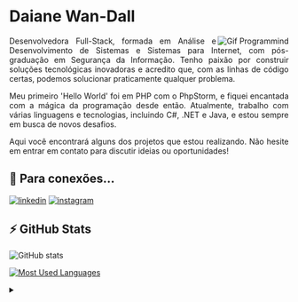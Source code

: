 <h1>
   <span>Daiane Wan-Dall</span>
</h1>

<picture>
  <source media="(prefers-color-scheme: dark)" srcset="https://github.com/DWan-Dall/DWan-Dall/blob/main/Programind-dark.gif">
  <source media="(prefers-color-scheme: light)" srcset="https://github.com/DWan-Dall/DWan-Dall/blob/main/Programind-light.gif">
  <img align="right" alt="Gif Programmind" src="https://github.com/DWan-Dall/DWan-Dall/blob/main/">
</picture>

<p align="justify">Desenvolvedora Full-Stack, formada em Análise e Desenvolvimento de Sistemas e Sistemas para Internet, com pós-graduação em Segurança da Informação. Tenho paixão por construir soluções tecnológicas inovadoras e acredito que, com as linhas de código certas, podemos solucionar praticamente qualquer problema.</p>

<p align="justify">Meu primeiro 'Hello World' foi em PHP com o PhpStorm, e fiquei encantada com a mágica da programação desde então. Atualmente, trabalho com várias linguagens e tecnologias, incluindo C#, .NET e Java, e estou sempre em busca de novos desafios.</p>

<p align="justify">Aqui você encontrará alguns dos projetos que estou realizando. Não hesite em entrar em contato para discutir ideias ou oportunidades!</p>


## 🔗 Para conexões...

<!--
Em desenvolvimento:
[![portfolio](https://img.shields.io/badge/my_portfolio-000?style=for-the-badge&logo=ko-fi&logoColor=white)](https://wan-dalltech.com/)
-->
[![linkedin](https://img.shields.io/badge/linkedin-0A66C2?style=for-the-badge&logo=linkedin&logoColor=white)](https://www.linkedin.com/in/daiane-wan-dall-39186514a/)
[![instagram](https://img.shields.io/badge/instagram-e1306c?style=for-the-badge&logo=instagram&logoColor=white)](https://www.instagram.com/daiwandall/)


## ⚡️ GitHub Stats

![GitHub stats](https://github-readme-stats-git-masterrstaa-rickstaa.vercel.app/api?username=DWan-Dall&hide_title=true&show_icons=true&include_all_commits=true&count_private=true&line_height=25&hide=issues&theme=transparent)

[![Most Used Languages](https://github-readme-stats-git-masterrstaa-rickstaa.vercel.app/api/top-langs/?username=DWan-Dall&line_height=10&card_width=290&layout=compact&hide_title=false&count_private=true&langs_count=4&show_icons=true&theme=transparent)](https://github.com/DWan-Dall/github-readme-stats)

<details>

<summary></summary>

GitHub Stats <a href="https://github.com/anuraghazra/github-readme-stats"> anuraghazra</a>

Imagens/edições <a href="https://www.canva.com">Canva</a>

<div align="right"><a href="https://github.com/DWan-Dall">DWD💜 </a></div>

</details>

